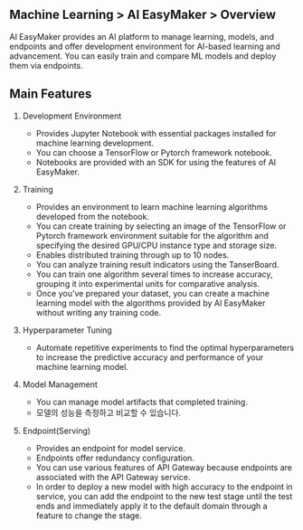 ## Machine Learning > AI EasyMaker > Overview

AI EasyMaker provides an AI platform to manage learning, models, and endpoints and offer development environment for AI-based learning and advancement. You can easily train and compare ML models and deploy them via endpoints.

## Main Features

1. Development Environment
    - Provides Jupyter Notebook with essential packages installed for machine learning development.
    - You can choose a TensorFlow or Pytorch framework notebook.
    - Notebooks are provided with an SDK for using the features of AI EasyMaker.

2. Training
    - Provides an environment to learn machine learning algorithms developed from the notebook.
    - You can create training by selecting an image of the TensorFlow or Pytorch framework environment suitable for the algorithm and specifying the desired GPU/CPU instance type and storage size.
    - Enables distributed training through up to 10 nodes.
    - You can analyze training result indicators using the TanserBoard.
    - You can train one algorithm several times to increase accuracy, grouping it into experimental units for comparative analysis.
    - Once you've prepared your dataset, you can create a machine learning model with the algorithms provided by AI EasyMaker without writing any training code.

3. Hyperparameter Tuning
    - Automate repetitive experiments to find the optimal hyperparameters to increase the predictive accuracy and performance of your machine learning model.

4. Model Management
    - You can manage model artifacts that completed training.
    - 모델의 성능을 측정하고 비교할 수 있습니다.

5. Endpoint(Serving)
    - Provides an endpoint for model service.
    - Endpoints offer redundancy configuration.
    - You can use various features of API Gateway because endpoints are associated with the API Gateway service.
    - In order to deploy a new model with high accuracy to the endpoint in service, you can add the endpoint to the new test stage until the test ends and immediately apply it to the default domain through a feature to change the stage.
